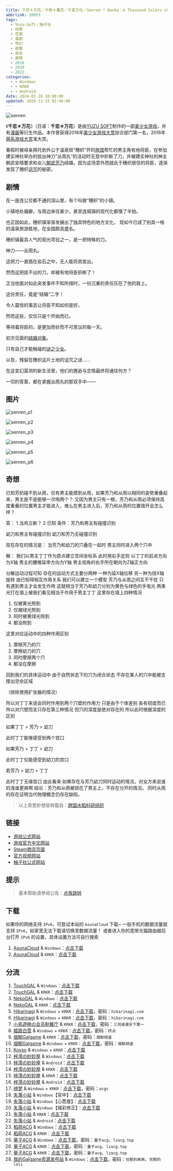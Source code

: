```yaml
---
title: 千恋＊万花／千戀＊萬花／千変万化／Senren * Banka：A Thousand Colors of Love
abbrlink: 10953
tags:
  - Yuzu-Soft／柚子社
  - 纯爱
  - 恋爱
  - 喜剧
  - 奇幻
  - 甜蜜
  - 巫女
  - 废萌
  - 2016
  - 2020
  - 2022
categories:
  - - Windows
  - - KRKR
  - - Android
date: 2024-01-28 10:00:00
updated: 2024-11-15 01:46:00
---
```


![senren](https://unpkg.com/galgame/img/senren.webp)

《**千恋＊万花**》（日语：**千恋＊万花**）是由[YUZU SOFT](https://mzh.moegirl.org.cn/YUZU_SOFT)制作的一部[美少女游戏](https://mzh.moegirl.org.cn/美少女游戏)，并有[漫画](https://mzh.moegirl.org.cn/漫画)等衍生作品。本作曾获得2016年[美少女游戏大赏](https://mzh.moegirl.org.cn/美少女游戏大赏)综合部门第一名，2016年[萌系游戏大赏](https://mzh.moegirl.org.cn/萌系游戏大赏)准大赏。

<!-- more -->

春假时被母亲拜托到外公于温泉街“穗织”开的[旅馆](https://mzh.moegirl.org.cn/旅馆)帮忙的男主角有地将臣，在参加建实神社举办的拔出神刀“丛雨丸”的活动时无意中折断了刀，并被建实神社的神主朝武安晴要求和女儿[朝武芳乃](https://mzh.moegirl.org.cn/朝武芳乃)结婚。因为这场意外而就此于穗织居住的将臣，逐渐发现了穗织[诅咒](https://mzh.moegirl.org.cn/诅咒)的秘密。

## 剧情

在一座连公交都不通的深山里，有个叫做“穗织”的小镇。

小镇地处偏僻，与周边来往甚少，甚至连城镇的现代化都慢了半拍。

也正因如此，穗织镇渐渐发展出了独具特色的地方文化，
现如今已成了别具一格的温泉旅游胜地，在全国颇具盛名。

穗织镇最具人气的观光项目之一，是一把特殊的刀。

神刀——丛雨丸。

这把刀一直插在岩石之中，无人能将其拔出。

然而这把拔不出的刀，却被有地将臣折断了！

正当他面对如此突发事件不知所措时，一份沉重的责任压在了他的肩上。

这份责任，竟是“结婚”二字！

令人震惊的事态让将臣不知如何是好。

然而这些，仅仅只是个开始而已。

等待着将臣的，是更加奇妙而不可思议的每一天。

初次见面的[结婚对象](https://mzh.moegirl.org.cn/朝武芳乃)。

只有自己才能触碰的[谜之少女](https://mzh.moegirl.org.cn/丛雨)。

以及，残留在穗织这片土地的诅咒之谜……

在这变幻莫测的新生活里，他们的邂逅与恋情最终将通往何方？

一切的答案，都在紧握丛雨丸的那双手中——

## 图片

![senren_p1](https://unpkg.com/galgame/img/senren_p1.webp)

![senren_p2](https://unpkg.com/galgame/img/senren_p2.webp)

![senren_p3](https://unpkg.com/galgame/img/senren_p3.webp)

![senren_p4](https://unpkg.com/galgame/img/senren_p4.webp)

![senren_p5](https://unpkg.com/galgame/img/senren_p5.webp)

![senren_p6](https://unpkg.com/galgame/img/senren_p6.webp)

## 奇想

已知芳奶碰不到从雨，仅有男主能摸到从雨，如果芳乃和从雨以相同的姿势重叠起来，男主是不是能够一次啪两个？
又因为男主只有一根，芳乃和从雨必须保持高度重叠的位置男主才能进入，难么在男主进入后，芳乃和从雨的位置错开会怎么样？

答：
1.当鸡立断？
2.已知 条件：芳乃和男主有碰撞识别

幼刀和男主有碰撞识别
幼刀和芳乃无碰撞识别

现在存在的情况是：
当芳乃和幼刀的穴叠在一起时
男主同时进入两个穴中

解：
我们以男主丁丁作为原点建立空间坐标系
此时用右手定则
以丁丁的前进方向为X轴
男主的腰椎延申方向为Y轴
男主视角的右手所在朝向为Z轴正方向

分解运动过程可知
存在的运动方式主要分两种
一种为延X轴位移
另一种为绕X轴旋转
由已知得相互作用关系
我们可以建立一个模型
芳乃与从雨之间互不干扰
只有遇到男主才会发生作用
这就相当于芳乃和幼刀分别为黄色与绿色的手电光
两束光打在墙上被我们看见相当于作用于男主丁丁
这里存在墙上四种情况

1. 仅被黄光照到
2. 仅被绿光照到
3. 同时被黄绿光照到
4. 都没照到

这里对应运动中的四种作用区别

1. 摩擦芳乃的穴
2. 摩擦幼刀的穴
3. 同时摩擦两个穴
4. 都没在摩擦

回到我们的具体运动中
由于自然状态下的穴为闭合状态
不存在某人的穴中能被支撑出空余区域

（排除使用扩张器的情况）

所以对丁丁来说会同时作用到两个穴壁的作用力
只是由于个体差别 各有韧度而已
所以对穴壁而言只存在第三种情况
但穴的深度是绝对存在的
所以此时根据深度的区别

如果丁丁 > 芳乃 > 幼刀

此时丁丁能够感受到两个宫口

如果芳乃 > 丁丁 > 幼刀

此时丁丁仅能感受到幼刀的宫口

若芳乃 > 幼刀 > 丁丁

此时丁丁无缘宫口
由此看来 如果存在与芳乃幼刀同时运动的情况，对女方来说谁的浅谁更爽啊
结论：芳乃和从雨被锁在了男主上，不存在分开的情况。
同时从雨的存在证明当代物理概念仍存在缺陷，

> 以上奇思妙想皆转载自：[跨国水稻科研组织](https://t.me/c/1987072542/3481)

## 链接

- [游戏公式网站](http://www.yuzu-soft.com/products/senren/index.html)
- [游戏官方中文网站](http://hikarifield.co.jp/senren/index.html)
- [Steam商店页面](https://store.steampowered.com/app/1144400)
- [官方视频网站](http://www.yuzu-soft.com/products/senren/movie.html)
- [柚子社公式网站](http://www.yuzu-soft.com/)

## 提示

> 基本帮助请参阅公告：[点我跳转](/p/announcement/)

## 下载

如果你的网络支持 `IPv6`，可尝试本站的 `AsunaCloud` 下载~
一般手机的数据流量就支持 `IPv6`，如家宽无法下载请切换至数据流量！
或者进入你的宽带光猫路由器后台打开 `IPv6` 的设置，具体设置方法可自行搜索

1. [AsunaCloud](https://cloud.saop.cc/) & `Windows`：[点击下载](https://cloud.saop.cc/s/wzir)
2. [AsunaCloud](https://cloud.saop.cc/) & `KRKR`：[点击下载](https://cloud.saop.cc/s/1gTb)

## 分流

1. [TouchGAL](https://touchgal.net/) & `Windows`：[点击下载](https://pan.touchgal.net/s/6X8Hp)
2. [TouchGAL](https://touchgal.net/) & `KRKR`：[点击下载](https://pan.touchgal.net/s/wpwtv)
3. [NekoGAL](https://www.nekogal.com/) & `Windows`：[点击下载](https://pan.nekogal.top/s/nxs4)
4. [NekoGAL](https://www.nekogal.com/) & `KRKR`：[点击下载](https://pan.nekogal.top/s/0KyUV)
5. [Hikarinagi](https://www.hikarinagi.com/) & `Windows` + `KRKR`：[点击下载](https://pan.himoe.uk/s/KGGUv)，密码：`hikarinagi.com`
6. [Hikarinagi](https://www.hikarinagi.com/) & `Windows` + `KRKR`：[点击下载](https://pan.himoe.uk/s/wOXtz)，密码：`hikarinagi.com`
7. [小鳥遊暁の会员制餐厅](https://t-satoru.top/) & `KRKR`：[点击下载](https://pan.t-satoru.top/d/ode5/Galgames/%E3%80%90%E8%87%AA%E5%B0%81%E5%8C%85%E3%80%91%E5%8E%9F%E5%88%9B%E4%BD%9C%E5%93%81/%E5%8D%83%E6%81%8B%E4%B8%87%E8%8A%B1/v3_%E5%9F%8E%E5%BD%A9%E5%AD%A6%E5%9B%AD_%E5%AE%98%E4%B8%AD_%E5%8D%83%E6%81%8B%E4%B8%87%E8%8A%B1_od.rar)，密码：`三司绫濑天下第一`
8. [姬路白雪](https://jlbx.xyz/) & `Windows` + `KRKR`：[点击下载](https://pan.jlbx.xyz/?s=%E5%8D%83%E6%81%8B%E4%B8%87%E8%8A%B1)，密码：`终点`
9. [烟郁Galgame](https://yanyugal.top/) & `KRKR`：[点击下载](https://yanyugal.top/d/disk1/%E5%B0%8F%E5%B0%8F%E7%9A%84%E5%88%86%E4%BA%AB%EF%BC%88PC%EF%BC%86%E5%AE%89%E5%8D%93%EF%BC%89/%E5%AE%89%E5%8D%93/krkr/%E6%9F%9A%E5%AD%90%E7%A4%BE/%E5%8D%83%E6%81%8B%EF%BC%8A%E4%B8%87%E8%8A%B1.7z)，密码：`烟郁频道`
10. [烟郁Galgame](https://yanyugal.top/) & `Windows` + `KRKR`：[点击下载](https://yanyugal.top/d/disk1/%5B%E4%BC%9A%E7%A4%BE%5D%5B%E5%90%88%E9%9B%86%5DGalgame/%E6%9F%9A%E5%AD%90%E7%A4%BE/%E5%8D%83%E6%81%8B%E4%B8%87%E8%8A%B1.zip)，密码：`烟郁频道`
11. [Koyso](https://koyso.com/) & `Windows` + `KRKR`：[点击下载](https://koyso.com/game/199)
12. [梓澪の妙妙屋](https://zi0.cc/) & `Windows`：[点击下载](https://zi0.cc/d/%60%E3%80%90%E5%90%88%E9%9B%86%E7%B3%BB%E5%88%97%E3%80%91/%E3%80%90PC%2BKR%E3%80%91YUZUSOFT%20SOUR%20%E6%9F%9A%E5%AD%90%E7%A4%BE%E5%90%88%E9%9B%86//%E3%80%90%E5%AE%98%E4%B8%AD%E3%80%91%E5%8D%83%E6%81%8B%EF%BC%8A%E4%B8%87%E8%8A%B1.rar?sign=_F52s-_heb7fAy-s6Dn2IxzPqkTgnwtnPmexu4AjWns=:0)
13. [梓澪の妙妙屋](https://zi0.cc/) & `Android`：[点击下载](https://zi0.cc/d/%60%E3%80%90%E5%BD%92%20%E6%A1%A3%E3%80%91/%E3%80%90%E5%AE%89%E5%8D%93%E5%90%88%E9%9B%86%E3%80%91/014/%E5%8D%83%E6%81%8B%E4%B8%87%E8%8A%B1.apk?sign=CwSw-9c3Y6h3g1t5QnuTJyt5us3B2M_uxccFzNGP49s=:0)
14. [梓澪の妙妙屋](https://zi0.cc/) & `KRKR`：[点击下载](https://zi0.cc/d/%2C%E3%80%90ADV-%E5%86%92%E9%99%A9%E6%B8%B8%E6%88%8F%E3%80%91/%E3%80%90PC%2B%E5%AE%89%E5%8D%93%E3%80%91%E5%8D%83%E6%81%8B%E4%B8%87%E8%8A%B1/%E5%8D%83%E6%81%8B%EF%BC%8A%E4%B8%87%E8%8A%B1-krkr.zip?sign=U97BWrW75-gw3t-W4jZdC9L1u1pWh0Li9QBqdF7A9_Y=:0)
15. [梓澪の妙妙屋](https://zi0.cc/) & `KRKR`：[点击下载](https://zi0.cc/d/%60%E3%80%90%E5%90%88%E9%9B%86%E7%B3%BB%E5%88%97%E3%80%91/%E3%80%90PC%2BKR%E3%80%91YUZUSOFT%20SOUR%20%E6%9F%9A%E5%AD%90%E7%A4%BE%E5%90%88%E9%9B%86/KRKR/%E5%8D%83%E6%81%8B%EF%BC%8A%E4%B8%87%E8%8A%B1.rar?sign=FtYfktsa9_LQzYrpL4YLRrKxfWGcS-kmhIN4sds-qrs=:0)
16. [梓澪の妙妙屋](https://zi0.cc/) & `Android`：[点击下载](https://zi0.cc/d/.%E3%80%90%E5%A4%8F%E9%A3%8E%E3%80%91/.%E3%80%90%E5%A4%8F%E9%A3%8E-1%E3%80%91/%E5%AE%89%E5%8D%93/APK/%E5%8D%83%E6%81%8B%E4%B8%87%E8%8A%B1.apk?sign=VKImkmFwAG7z9o10OJn3RYeqfuPBebTbtrZckQjmhSE=:0)
17. [绮梦](https://acgs.one/) & `Windows` + `KRKR`：[点击下载](https://acgs.one/game/19.html)，密码：`acgs`
18. [失落小站](https://www.shinnku.com/) & `Windows`【官中】：[点击下载](https://www.shinnku.com/api/download/0/win/%E5%8D%83%E6%81%8B%E4%B8%87%E8%8A%B1/%E5%8D%83%E6%81%8B%E4%B8%87%E8%8A%B1(%E5%AE%98%E4%B8%AD).7z)
19. [失落小站](https://www.shinnku.com/) & `Windows`【心愿屋】：[点击下载](https://www.shinnku.com/api/download/0/win/%E5%8D%83%E6%81%8B%E4%B8%87%E8%8A%B1/%E5%8D%83%E6%81%8B%E4%B8%87%E8%8A%B1(%E5%BF%83%E6%84%BF%E5%B1%8B).7z)
20. [失落小站](https://www.shinnku.com/) & `Windows`【城彩修正】：[点击下载](https://www.shinnku.com/api/download/0/win/%E5%8D%83%E6%81%8B%E4%B8%87%E8%8A%B1/%E5%8D%83%E6%81%8B%E4%B8%87%E8%8A%B1(%E5%9F%8E%E5%BD%A9%E4%BF%AE%E6%AD%A3).7z)
21. [失落小站](https://www.shinnku.com/) & `KRKR`：[点击下载](https://www.shinnku.com/api/download/0/krkr/%E3%80%90krkr%E3%80%91%E5%8D%83%E6%81%8B%E4%B8%87%E8%8A%B1.7z)
22. [失落小站](https://www.shinnku.com/) & `Android`：[点击下载](https://www.shinnku.com/api/download/0/apk/%E5%86%B7%E7%8B%90/1001-1500/1322-%E5%8D%83%E6%81%8B%E4%B8%87%E8%8A%B1.apk)
23. [稻荷ACG](https://amoebi.com/) & `Windows`：[点击下载](https://sakustar.com/art/112)
24. [稻荷ACG](https://amoebi.com/) & `KRKR`：[点击下载](https://sakustar.com/art/575)
25. [量子ACG](https://lzacg.org/) & `Windows`：[点击下载](https://lzacg.org/929)，密码：`量子acg`、`lzacg.top`
26. [量子ACG](https://lzacg.org/) & `KRKR`：[点击下载](https://lzacg.org/956)，密码：`量子acg`、`lzacg.top`
27. [量子ACG](https://lzacg.org/) & `KRKR`：[点击下载](https://lzacg.org/2423)，密码：`量子acg`、`lzacg.top`
28. [我的Galgame资源发布站](https://www.ttloli.com/) & `Windows`：[点击下载](https://www.ttloli.com/qianlianwanhua.html)，密码：`忧郁的弟弟`、`忧郁的loli`

